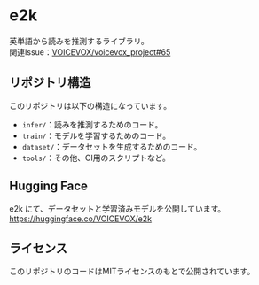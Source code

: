 # e2k

英単語から読みを推測するライブラリ。\
関連Issue：[VOICEVOX/voicevox_project#65](https://github.com/VOICEVOX/voicevox_project/issues/65)

## リポジトリ構造

このリポジトリは以下の構造になっています。

- `infer/`：読みを推測するためのコード。
- `train/`：モデルを学習するためのコード。
- `dataset/`：データセットを生成するためのコード。
- `tools/`：その他、CI用のスクリプトなど。

## Hugging Face

e2k にて、データセットと学習済みモデルを公開しています。\
<https://huggingface.co/VOICEVOX/e2k>

## ライセンス

このリポジトリのコードはMITライセンスのもとで公開されています。
